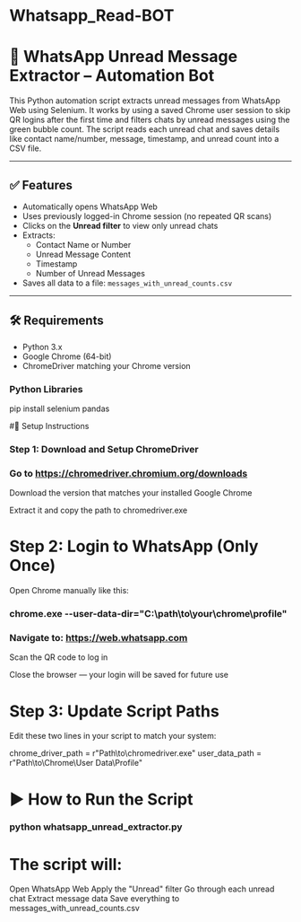 # Whatsapp_Read-BOT

# 📲 WhatsApp Unread Message Extractor – Automation Bot

This Python automation script extracts unread messages from WhatsApp Web using Selenium. It works by using a saved Chrome user session to skip QR logins after the first time and filters chats by unread messages using the green bubble count. The script reads each unread chat and saves details like contact name/number, message, timestamp, and unread count into a CSV file.

---

## ✅ Features

- Automatically opens WhatsApp Web
- Uses previously logged-in Chrome session (no repeated QR scans)
- Clicks on the **Unread filter** to view only unread chats
- Extracts:
  - Contact Name or Number
  - Unread Message Content
  - Timestamp
  - Number of Unread Messages
- Saves all data to a file: `messages_with_unread_counts.csv`

---

## 🛠 Requirements

- Python 3.x
- Google Chrome (64-bit)
- ChromeDriver matching your Chrome version

### Python Libraries

pip install selenium pandas

#🔧 Setup Instructions
### Step 1: Download and Setup ChromeDriver
### Go to https://chromedriver.chromium.org/downloads

Download the version that matches your installed Google Chrome

Extract it and copy the path to chromedriver.exe


# Step 2: Login to WhatsApp (Only Once)
Open Chrome manually like this:

### chrome.exe --user-data-dir="C:\path\to\your\chrome\profile"
### Navigate to: https://web.whatsapp.com

Scan the QR code to log in

Close the browser — your login will be saved for future use

# Step 3: Update Script Paths
Edit these two lines in your script to match your system:

chrome_driver_path = r"Path\to\chromedriver.exe"
user_data_path = r"Path\to\Chrome\User Data\Profile"

# ▶️ How to Run the Script

### python whatsapp_unread_extractor.py


# The script will:
Open WhatsApp Web
Apply the "Unread" filter
Go through each unread chat
Extract message data
Save everything to messages_with_unread_counts.csv

